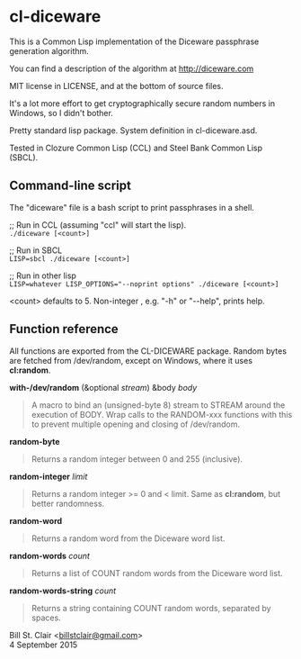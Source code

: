# cl-diceware

This is a Common Lisp implementation of the Diceware passphrase generation algorithm.

You can find a description of the algorithm at http://diceware.com

MIT license in LICENSE, and at the bottom of source files.

It's a lot more effort to get cryptographically secure random numbers in Windows, so I didn't bother.

Pretty standard lisp package. System definition in cl-diceware.asd. 

Tested in Clozure Common Lisp (CCL) and Steel Bank Common Lisp (SBCL).

## Command-line script

The "diceware" file is a bash script to print passphrases in a shell.

;; Run in CCL (assuming "ccl" will start the lisp).<br/>
`./diceware [<count>]`

;; Run in SBCL<br/>
`LISP=sbcl ./diceware [<count>]`

;; Run in other lisp<br/>
`LISP=whatever LISP_OPTIONS="--noprint options" ./diceware [<count>]`

&lt;count&gt; defaults to 5. Non-integer <count>, e.g. "-h" or "--help", prints help.

## Function reference

All functions are exported from the CL-DICEWARE package. Random bytes are fetched from /dev/random, except on Windows, where it uses **cl:random**.

**with-/dev/random** (&optional _stream_) &body _body_

> A macro to bind an (unsigned-byte 8) stream to STREAM around the execution of BODY. Wrap calls to the RANDOM-xxx functions with this to prevent multiple opening and closing of /dev/random.

**random-byte**

> Returns a random integer between 0 and 255 (inclusive).

**random-integer** _limit_

> Returns a random integer >= 0 and < limit. Same as **cl:random**, but better randomness.

**random-word**

> Returns a random word from the Diceware word list.

**random-words** _count_

> Returns a list of COUNT random words from the Diceware word list.

**random-words-string** _count_

>Returns a string containing COUNT random words, separated by spaces.

Bill St. Clair &lt;billstclair@gmail.com&gt;<br/>
4 September 2015
